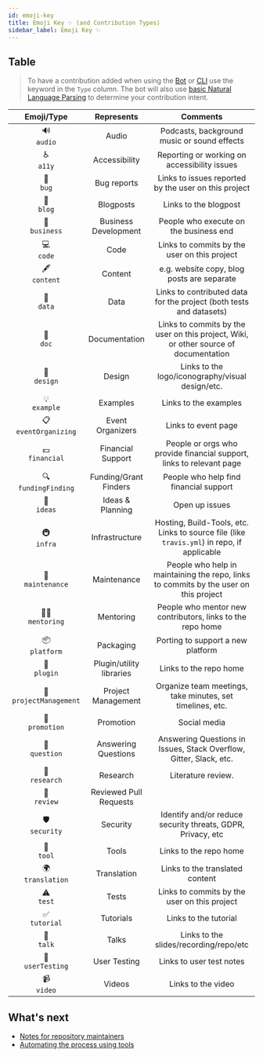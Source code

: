 ```yaml
---
id: emoji-key
title: Emoji Key ✨ (and Contribution Types)
sidebar_label: Emoji Key ✨
---
```


## Table

> To have a contribution added when using the [Bot](bot/overview) or [CLI](cli/overview) use the keyword in the `Type` column. The bot will also use [basic Natural Language Parsing](https://github.com/all-contributors/app/blob/main/lib/parse-comment.js) to determine your contribution intent.

Emoji/Type | Represents | Comments |
:---: | :---: | :---: |
🔊 <br /> `audio` | Audio | Podcasts, background music or sound effects |
♿️ <br /> `a11y` | Accessibility | Reporting or working on accessibility issues |
🐛 <br /> `bug` | Bug reports | Links to issues reported by the user on this project |
📝 <br /> `blog` | Blogposts | Links to the blogpost |
💼 <br /> `business` | Business Development | People who execute on the business end |
💻 <br /> `code` | Code | Links to commits by the user on this project |
🖋 <br /> `content` | Content | e.g. website copy, blog posts are separate |
🔣 <br /> `data` | Data | Links to contributed data for the project (both tests and datasets) |
📖 <br /> `doc` | Documentation | Links to commits by the user on this project, Wiki, or other source of documentation |
🎨 <br /> `design` | Design | Links to the logo/iconography/visual design/etc. |
💡 <br /> `example` | Examples | Links to the examples |
📋 <br /> `eventOrganizing` | Event Organizers | Links to event page |
💵 <br /> `financial` | Financial Support | People or orgs who provide financial support, links to relevant page
🔍 <br /> `fundingFinding` | Funding/Grant Finders | People who help find financial support
🤔 <br /> `ideas` | Ideas & Planning | Open up issues |
🚇 <br /> `infra` | Infrastructure | Hosting, Build-Tools, etc. Links to source file (like `travis.yml`) in repo, if applicable
🚧 <br /> `maintenance` | Maintenance | People who help in maintaining the repo, links to commits by the user on this project
🧑‍🏫 <br /> `mentoring` | Mentoring | People who mentor new contributors, links to the repo home
📦 <br /> `platform` | Packaging | Porting to support a new platform |
🔌 <br /> `plugin` | Plugin/utility libraries | Links to the repo home
📆 <br /> `projectManagement` | Project Management | Organize team meetings, take minutes, set timelines, etc. |
📣 <br /> `promotion` | Promotion | Social media |
💬 <br /> `question` | Answering Questions | Answering Questions in Issues, Stack Overflow, Gitter, Slack, etc.
🔬 <br /> `research` | Research | Literature review.
👀 <br /> `review` | Reviewed Pull Requests | |
🛡️ <br /> `security` | Security | Identify and/or reduce security threats, GDPR, Privacy, etc |
🔧 <br /> `tool` | Tools | Links to the repo home |
🌍 <br /> `translation` | Translation | Links to the translated content |
⚠️ <br /> `test` | Tests | Links to commits by the user on this project |
✅ <br /> `tutorial` | Tutorials | Links to the tutorial |
📢 <br /> `talk` | Talks | Links to the slides/recording/repo/etc |
📓 <br /> `userTesting` | User Testing | Links to user test notes |
📹 <br /> `video` | Videos | Links to the video |

## What's next

- [Notes for repository maintainers](repository-maintainers)
- [Automating the process using tools](tooling)
